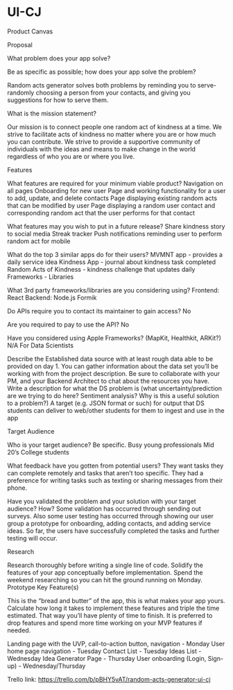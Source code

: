 # UI-CJ

Product Canvas

Proposal

What problem does your app solve?

Be as specific as possible; how does your app solve the problem?

Random acts generator solves both problems by reminding you to serve- randomly choosing a person from your contacts, and giving you suggestions for how to serve them.

What is the mission statement?

Our mission is to connect people one random act of kindness at a time. We strive to facilitate acts of kindness no matter where you are or how much you can contribute. We strive to provide a supportive community of individuals with the ideas and means to make change in the world regardless of who you are or where you live.

Features

What features are required for your minimum viable product?
Navigation on all pages
Onboarding for new user
Page and working functionality for a user to add, update, and delete contacts
Page displaying existing random acts that can be modified by user
Page displaying a random user contact and corresponding random act that the user performs for that contact

What features may you wish to put in a future release?
Share kindness story to social media
Streak tracker
Push notifications reminding user to perform random act for mobile

What do the top 3 similar apps do for their users?
MVMNT app - provides a daily service idea
Kindness App - journal about kindness task completed  
 Random Acts of Kindness - kindness challenge that updates daily
Frameworks - Libraries

What 3rd party frameworks/libraries are you considering using?
Frontend: React
Backend: Node.js
Formik

Do APIs require you to contact its maintainer to gain access?
No

Are you required to pay to use the API?
No

Have you considered using Apple Frameworks? (MapKit, Healthkit, ARKit?)
N/A
For Data Scientists

Describe the Established data source with at least rough data able to be provided on day 1.
You can gather information about the data set you’ll be working with from the project description. Be sure to collaborate with your PM, and your Backend Architect to chat about the resources you have.
Write a description for what the DS problem is (what uncertainty/prediction are we trying to do here? Sentiment analysis? Why is this a useful solution to a problem?)
A target (e.g. JSON format or such) for output that DS students can deliver to web/other students for them to ingest and use in the app

Target Audience

Who is your target audience? Be specific.
Busy young professionals
Mid 20’s
College students

What feedback have you gotten from potential users?
They want tasks they can complete remotely and tasks that aren’t too specific. They had a preference for writing tasks such as texting or sharing messages from their phone.

Have you validated the problem and your solution with your target audience? How?
Some validation has occurred through sending out surveys. Also some user testing has occurred through showing our user group a prototype for onboarding, adding contacts, and adding service ideas. So far, the users have successfully completed the tasks and further testing will occur.

Research

Research thoroughly before writing a single line of code. Solidify the features of your app conceptually before implementation. Spend the weekend researching so you can hit the ground running on Monday.
Prototype Key Feature(s)

This is the “bread and butter” of the app, this is what makes your app yours. Calculate how long it takes to implement these features and triple the time estimated. That way you’ll have plenty of time to finish. It is preferred to drop features and spend more time working on your MVP features if needed.

Landing page with the UVP, call-to-action button, navigation - Monday
User home page navigation - Tuesday
Contact List - Tuesday
Ideas List - Wednesday
Idea Generator Page - Thursday
User onboarding (Login, Sign-up) - Wednesday/Thursday

Trello link: https://trello.com/b/pBHY5vAT/random-acts-generator-ui-cj


